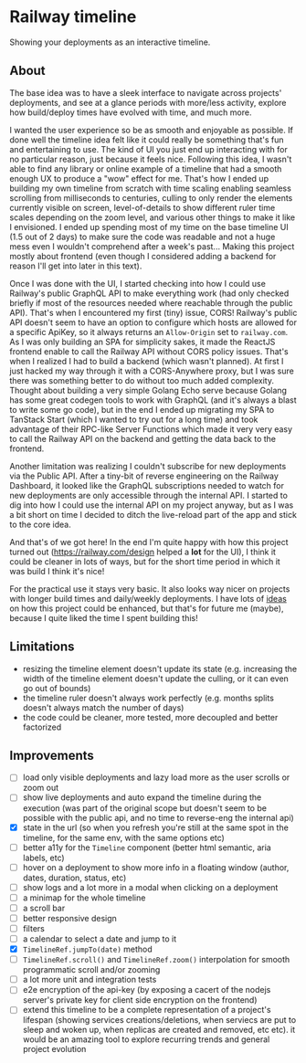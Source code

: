 # Railway timeline

Showing your deployments as an interactive timeline.

## About

The base idea was to have a sleek interface to navigate across projects' deployments, and see at a glance periods with more/less activity, explore how build/deploy times have evolved with time, and much more.

I wanted the user experience so be as smooth and enjoyable as possible. If done well the timeline idea felt like it could really be something that's fun and entertaining to use. The kind of UI you just end up interacting with for no particular reason, just because it feels nice.
Following this idea, I wasn't able to find any library or online example of a timeline that had a smooth enough UX to produce a "wow" effect for me. That's how I ended up building my own timeline from scratch with time scaling enabling seamless scrolling from milliseconds to centuries, culling to only render the elements currently visible on screen, level-of-details to show different ruler time scales depending on the zoom level, and various other things to make it like I envisioned.
I ended up spending most of my time on the base timeline UI (1.5 out of 2 days) to make sure the code was readable and not a huge mess even I wouldn't comprehend after a week's past... Making this project mostly about frontend (even though I considered adding a backend for reason I'll get into later in this text).

Once I was done with the UI, I started checking into how I could use Railway's public GraphQL API to make everything work (had only checked briefly if most of the resources needed where reachable through the public API).
That's when I encountered my first (tiny) issue, CORS! Railway's public API doesn't seem to have an option to configure which hosts are allowed for a specific ApiKey, so it always returns an `Allow-Origin` set to `railway.com`.
As I was only building an SPA for simplicity sakes, it made the ReactJS frontend enable to call the Railway API without CORS policy issues. That's when I realized I had to build a backend (which wasn't planned). At first I just hacked my way through it with a CORS-Anywhere proxy, but I was sure there was something better to do without too much added complexity. Thought about building a very simple Golang Echo serve because Golang has some great codegen tools to work with GraphQL (and it's always a blast to write some go code), but in the end I ended up migrating my SPA to TanStack Start (which I wanted to try out for a long time) and took advantage of their RPC-like Server Functions which made it very very easy to call the Railway API on the backend and getting the data back to the frontend.

Another limitation was realizing I couldn't subscribe for new deployments via the Public API. After a tiny-bit of reverse engineering on the Railway Dashboard, it looked like the GraphQL subscriptions needed to watch for new deployments are only accessible through the internal API.
I started to dig into how I could use the internal API on my project anyway, but as I was a bit short on time I decided to ditch the live-reload part of the app and stick to the core idea.

And that's of we got here!
In the end I'm quite happy with how this project turned out (https://railway.com/design helped a **lot** for the UI), I think it could be cleaner in lots of ways, but for the short time period in which it was build I think it's nice!

For the practical use it stays very basic. It also looks way nicer on projects with longer build times and daily/weekly deployments. I have lots of [ideas](#improvements) on how this project could be enhanced, but that's for future me (maybe), because I quite liked the time I spent building this!

## Limitations

- resizing the timeline element doesn't update its state (e.g. increasing the width of the timeline element doesn't update the culling, or it can even go out of bounds)
- the timeline ruler doesn't always work perfectly (e.g. months splits doesn't always match the number of days)
- the code could be cleaner, more tested, more decoupled and better factorized

## Improvements

- [ ] load only visible deployments and lazy load more as the user scrolls or zoom out
- [ ] show live deployments and auto expand the timeline during the execution (was part of the original scope but doesn't seem to be possible with the public api, and no time to reverse-eng the internal api)
- [x] state in the url (so when you refresh you're still at the same spot in the timeline, for the same env, with the same options etc)
- [ ] better a11y for the `Timeline` component (better html semantic, aria labels, etc)
- [ ] hover on a deployment to show more info in a floating window (author, dates, duration, status, etc)
- [ ] show logs and a lot more in a modal when clicking on a deployment
- [ ] a minimap for the whole timeline
- [ ] a scroll bar
- [ ] better responsive design
- [ ] filters
- [ ] a calendar to select a date and jump to it
- [x] `TimelineRef.jumpTo(date)` method
- [ ] `TimelineRef.scroll()` and `TimelineRef.zoom()` interpolation for smooth programmatic scroll and/or zooming
- [ ] a lot more unit and integration tests
- [ ] e2e encryption of the api-key (by exposing a cacert of the nodejs server's private key for client side encryption on the frontend)
- [ ] extend this timeline to be a complete representation of a project's lifespan (showing services creations/deletions, when serviecs are put to sleep and woken up, when replicas are created and removed, etc etc). it would be an amazing tool to explore recurring trends and general project evolution
